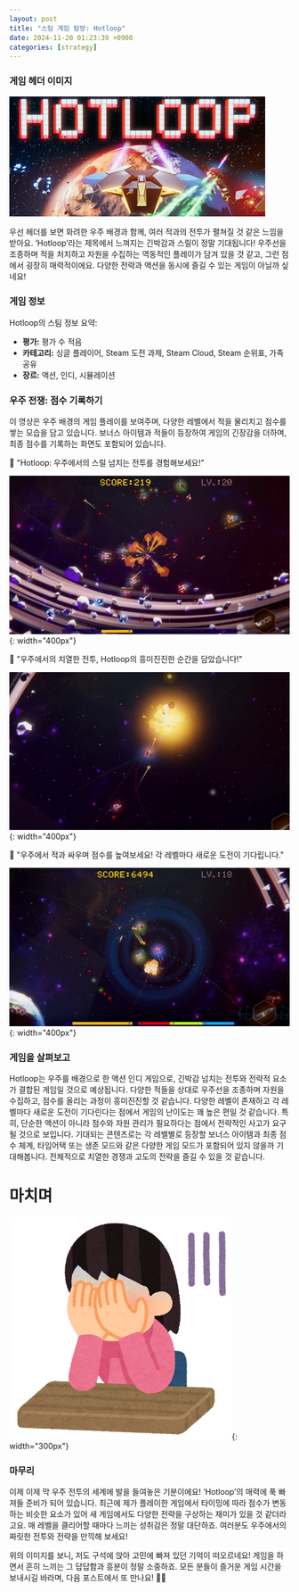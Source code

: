 ```yaml
---
layout: post
title: "스팀 게임 탐방: Hotloop"
date: 2024-11-20 01:23:39 +0900
categories: [strategy]
---
```


### 게임 헤더 이미지
![](/static/img/attached/2253660/Hotloop.jpg)

우선 헤더를 보면 화려한 우주 배경과 함께, 여러 적과의 전투가 펼쳐질 것 같은 느낌을 받아요. ‘Hotloop’라는 제목에서 느껴지는 긴박감과 스릴이 정말 기대됩니다! 우주선을 조종하며 적을 처치하고 자원을 수집하는 역동적인 플레이가 담겨 있을 것 같고, 그런 점에서 굉장히 매력적이에요. 다양한 전략과 액션을 동시에 즐길 수 있는 게임이 아닐까 싶네요!

### 게임 정보

Hotloop의 스팀 정보 요약:
- **평가:** 평가 수 적음
- **카테고리:** 싱글 플레이어, Steam 도전 과제, Steam Cloud, Steam 순위표, 가족 공유
- **장르:** 액션, 인디, 시뮬레이션

### 우주 전쟁: 점수 기록하기
 이 영상은 우주 배경의 게임 플레이를 보여주며, 다양한 레벨에서 적을 물리치고 점수를 쌓는 모습을 담고 있습니다. 보너스 아이템과 적들이 등장하여 게임의 긴장감을 더하며, 최종 점수를 기록하는 화면도 포함되어 있습니다.

🔽 "Hotloop: 우주에서의 스릴 넘치는 전투를 경험해보세요!"

![](/static/img/attached/2253660/frame_1825.jpg){: width="400px"}

🔽 "우주에서의 치열한 전투, Hotloop의 흥미진진한 순간을 담았습니다!"

![](/static/img/attached/2253660/frame_2555.jpg){: width="400px"}

🔽 "우주에서 적과 싸우며 점수를 높여보세요! 각 레벨마다 새로운 도전이 기다립니다."

![](/static/img/attached/2253660/frame_3285.jpg){: width="400px"}

### 게임을 살펴보고
Hotloop는 우주를 배경으로 한 액션 인디 게임으로, 긴박감 넘치는 전투와 전략적 요소가 결합된 게임일 것으로 예상됩니다. 다양한 적들을 상대로 우주선을 조종하며 자원을 수집하고, 점수를 올리는 과정이 흥미진진할 것 같습니다. 다양한 레벨이 존재하고 각 레벨마다 새로운 도전이 기다린다는 점에서 게임의 난이도는 꽤 높은 편일 것 같습니다. 특히, 단순한 액션이 아니라 점수와 자원 관리가 필요하다는 점에서 전략적인 사고가 요구될 것으로 보입니다. 기대되는 콘텐츠로는 각 레벨별로 등장할 보너스 아이템과 최종 점수 체계, 타임어택 또는 생존 모드와 같은 다양한 게임 모드가 포함되어 있지 않을까 기대해봅니다. 전체적으로 치열한 경쟁과 고도의 전략을 즐길 수 있을 것 같습니다.
# 마치며
![](/static/img/attached/2253660/fusagikomu_woman.png){: width="300px"}

### 마무리

이제 이제 막 우주 전투의 세계에 발을 들여놓은 기분이에요! ‘Hotloop’의 매력에 푹 빠져들 준비가 되어 있습니다. 최근에 제가 플레이한 게임에서 타이밍에 따라 점수가 변동하는 비슷한 요소가 있어 새 게임에서도 다양한 전략을 구상하는 재미가 있을 것 같더라고요. 매 레벨을 클리어할 때마다 느끼는 성취감은 정말 대단하죠. 여러분도 우주에서의 짜릿한 전투와 전략을 만끽해 보세요!

위의 이미지를 보니, 저도 구석에 앉아 고민에 빠져 있던 기억이 떠오르네요! 게임을 하면서 흔히 느끼는 그 답답함과 흥분이 정말 소중하죠. 모든 분들이 즐거운 게임 시간을 보내시길 바라며, 다음 포스트에서 또 만나요! 🚀✨
